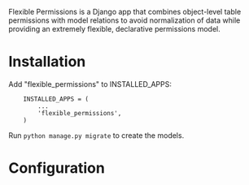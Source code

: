 Flexible Permissions is a Django app that combines object-level table permissions with model relations to avoid normalization of data while providing an extremely flexible, declarative permissions model.

# Installation

Add "flexible_permissions" to INSTALLED_APPS:

```
    INSTALLED_APPS = (
        ...
        'flexible_permissions',
    )
```

Run `python manage.py migrate` to create the models.

# Configuration
